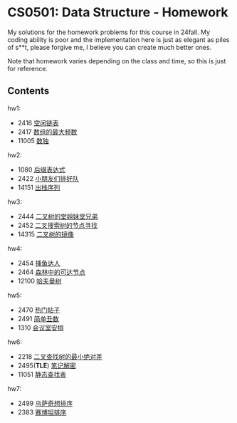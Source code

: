 # CS0501: Data Structure - Homework
My solutions for the homework problems for this course in 24fall. My coding ability is poor and the implementation here is just as elegant as piles of s\*\*t, please forgive me, I believe you can create much better ones.

Note that homework varies depending on the class and time, so this is just for reference.

## Contents
hw1:
 - 2416 [空闲链表](https://acm.sjtu.edu.cn/OnlineJudge/problem/2416)
 - 2417 [数组的最大频数](https://acm.sjtu.edu.cn/OnlineJudge/problem/2417)
 - 11005 [数独](https://acm.sjtu.edu.cn/OnlineJudge/problem/11005)

hw2:
 - 1080 [后缀表达式](https://acm.sjtu.edu.cn/OnlineJudge/problem/1080)
 - 2422 [小朋友们排好队](https://acm.sjtu.edu.cn/OnlineJudge/problem/2422)
 - 14151 [出栈序列](https://acm.sjtu.edu.cn/OnlineJudge/problem/14151)

hw3:
 - 2444 [二叉树的堂姐妹堂兄弟](https://acm.sjtu.edu.cn/OnlineJudge/problem/2444)
 - 2452 [二叉搜索树的节点寻找](https://acm.sjtu.edu.cn/OnlineJudge/problem/2452)
 - 14315 [二叉树的镜像](https://acm.sjtu.edu.cn/OnlineJudge/problem/14315)

hw4:
 - 2454 [捕鱼达人](https://acm.sjtu.edu.cn/OnlineJudge/problem/2454)
 - 2464 [森林中的可达节点](https://acm.sjtu.edu.cn/OnlineJudge/problem/2464)
 - 12100 [哈夫曼树](https://acm.sjtu.edu.cn/OnlineJudge/problem/12100)

hw5:
 - 2470 [热门帖子](https://acm.sjtu.edu.cn/OnlineJudge/problem/2470)
 - 2491 [简单丑数](https://acm.sjtu.edu.cn/OnlineJudge/problem/2491)
 - 1310 [会议室安排](https://acm.sjtu.edu.cn/OnlineJudge/problem/1310)

hw6:
 - 2218 [二叉查找树的最小绝对差](https://acm.sjtu.edu.cn/OnlineJudge/problem/2218)
 - 2495(**TLE**) [笔记解密](https://acm.sjtu.edu.cn/OnlineJudge/problem/2495)
 - 11051 [静态查找表](https://acm.sjtu.edu.cn/OnlineJudge/problem/11051)

hw7:
 - 2499 [乌萨奇想排序](https://acm.sjtu.edu.cn/OnlineJudge/problem/2499)
 - 2383 [赛博坦排序](https://acm.sjtu.edu.cn/OnlineJudge/problem/2383)